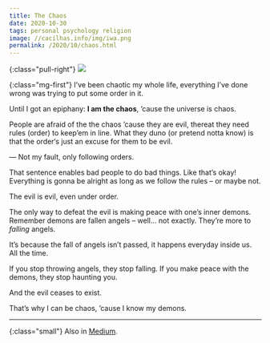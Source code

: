 ```yaml
---
title: The Chaos
date: 2020-10-30
tags: personal psychology religion
image: //cacilhas.info/img/iwa.png
permalink: /2020/10/chaos.html
---
```

[medium]: https://cacilhas.medium.com/chaos-70f3b1ed6c77

{:class="pull-right"} <img src="{{{ image }}}" />

{:class="mg-first"} I’ve been chaotic my whole life, everything I’ve done
wrong was trying to put some order in it.

Until I got an epiphany: **I am the chaos**, ’cause the universe is chaos.

People are afraid of the the chaos ’cause they are evil, thereat they need rules
(order) to keep’em in line. What they duno (or pretend notta know) is that the
order‘s just an excuse for them to be evil.

— Not my fault, only following orders.

That sentence enables bad people to do bad things. Like that’s okay! Everything
is gonna be alright as long as we follow the rules – or maybe not.

The evil is evil, even under order.

The only way to defeat the evil is making peace with one’s inner demons.
Remember demons are fallen angels – well… not exactly. They’re more to
*falling* angels.

It’s because the fall of angels isn’t passed, it happens everyday inside us. All
the time.

If you stop throwing angels, they stop falling. If you make peace with the
demons, they stop haunting you.

And the evil ceases to exist.

That’s why I can be chaos, ’cause I know my demons.

-----

{:class="small"} Also in [Medium][medium].
